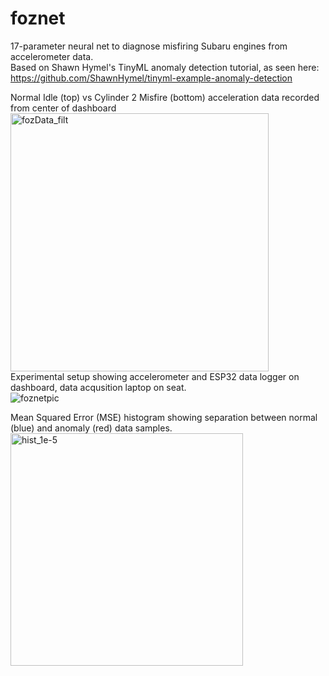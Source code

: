 # foznet
17-parameter neural net to diagnose misfiring Subaru engines from accelerometer data. <br>
Based on Shawn Hymel's TinyML anomaly detection tutorial, as seen here: https://github.com/ShawnHymel/tinyml-example-anomaly-detection <br>

Normal Idle (top) vs Cylinder 2 Misfire (bottom) acceleration data recorded from center of dashboard <br>
<img width="413" alt="fozData_filt" src="https://github.com/user-attachments/assets/49214c15-f97b-485c-b550-f51541f1bd46" /><br>
Experimental setup showing accelerometer and ESP32 data logger on dashboard, data acqusition laptop on seat. <br>
![foznetpic](https://github.com/user-attachments/assets/84b57be8-f12a-4bfb-8b99-6c5ddef34b66)<br>

Mean Squared Error (MSE) histogram showing separation between normal (blue) and anomaly (red) data samples. <br>
<img width="372" alt="hist_1e-5" src="https://github.com/user-attachments/assets/cb8f263c-c4e7-4e41-82bc-8c93410a1a23" />


